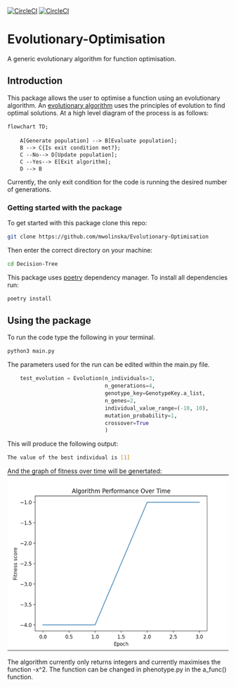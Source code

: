 [![CircleCI](https://dl.circleci.com/status-badge/img/gh/mwolinska/Evolutionary-Optimisation/tree/main.svg?style=svg)](https://dl.circleci.com/status-badge/redirect/gh/mwolinska/Evolutionary-Optimisation/tree/main)
[![CircleCI](https://dl.circleci.com/status-badge/img/gh/mwolinska/Evolutionary-Optimisation/tree/main.svg?style=shield)](https://dl.circleci.com/status-badge/redirect/gh/mwolinska/Evolutionary-Optimisation/tree/main)

# Evolutionary-Optimisation
A generic evolutionary algorithm for function optimisation.

## Introduction
This package allows the user to optimise a function using an evolutionary algorithm.
An [evolutionary algorithm](https://en.wikipedia.org/wiki/Evolutionary_algorithm) uses the principles of evolution to find optimal solutions.
At a high level diagram of the process is as follows:

```mermaid
flowchart TD;

    A[Generate population] --> B[Evaluate population];
    B --> C{Is exit condition met?};
    C --No--> D[Update population];
    C --Yes--> E[Exit algorithm];
    D --> B
```

Currently, the only exit condition for the code is running the desired
number of generations.

### Getting started with the package
To get started with this package clone this repo:

```bash
git clone https://github.com/mwolinska/Evolutionary-Optimisation
```
Then enter the correct directory on your machine:
```bash
cd Decision-Tree
```
This package uses [poetry](https://python-poetry.org) dependency manager. 
To install all dependencies run:

```bash
poetry install
```

## Using the package
To run the code type the following in your terminal.
```bash
python3 main.py
```
The parameters used for the run can be edited within the main.py file.
```python
    test_evolution = Evolution(n_individuals=3,
                               n_generations=4,
                               genotype_key=GenotypeKey.a_list,
                               n_genes=2,
                               individual_value_range=(-10, 10),
                               mutation_probability=1,
                               crossover=True
                               )

```

This will produce the following output:
```bash
The value of the best individual is [1]
```

And the graph of fitness over time will be genertated:
<img src="./Images/sample_evolution_over_time.png" height="400">

The algorithm currently only returns integers and currently maximises the function -x^2.
The function can be changed in phenotype.py in the a_func() function.
